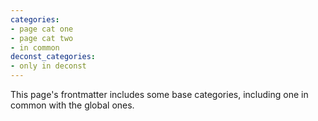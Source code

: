 ```yaml
---
categories:
- page cat one
- page cat two
- in common
deconst_categories:
- only in deconst
---
```


This page's frontmatter includes some base categories, including one in common with the global ones.
